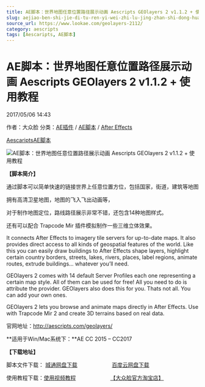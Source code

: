 ```yaml
---
title: AE脚本：世界地图任意位置路径展示动画 Aescripts GEOlayers 2 v1.1.2 + 使用教程
slug: aejiao-ben-shi-jie-di-tu-ren-yi-wei-zhi-lu-jing-zhan-shi-dong-hua-aescripts-geolayers-2-v1-1-2-shi-yong-jiao-cheng
source_url: https://www.lookae.com/geolayers-2112/
category: aescripts
tags: [Aescaripts, AE脚本]
---
```

# AE脚本：世界地图任意位置路径展示动画 Aescripts GEOlayers 2 v1.1.2 + 使用教程

2017/05/06 14:43

作者：大众脸
分类：[AE插件](https://www.lookae.com/after-effects/aechajian/) / [AE脚本](https://www.lookae.com/after-effects/aescripts/) / [After Effects](https://www.lookae.com/after-effects/)

[Aescaripts](https://www.lookae.com/tag/aescaripts/)[AE脚本](https://www.lookae.com/tag/ae%e8%84%9a%e6%9c%ac/)

![AE脚本：世界地图任意位置路径展示动画 Aescripts GEOlayers 2 v1.1.2 + 使用教程](https://www.lookae.com/wp-content/uploads/2016/12/GEOlayers-2.jpg "AE脚本：世界地图任意位置路径展示动画 Aescripts GEOlayers 2 v1.1.2 + 使用教程-LookAE.com")

**【脚本简介】**

通过脚本可以简单快速的链接世界上任意位置方位，包括国家，街道，建筑等地图

拥有高清卫星地图，地图的飞入飞出动画等，

对于制作地图定位，路线路径展示非常不错，还包含14种地图样式。

还有可以配合 Trapcode Mir 插件模拟制作一些三维立体效果。

It connects After Effects to imagery tile servers for up-to-date maps. It also provides direct access to all kinds of geospatial features of the world. Like this you can easily draw buildings to After Effects shape layers, highlight certain country borders, streets, lakes, rivers, places, label regions, animate routes, extrude buildings… whatever you’ll need.

GEOlayers 2 comes with 14 default Server Profiles each one representing a certain map style. All of them can be used for free! All you need to do is attribute the provider. GEOlayers also does this for you. Thats not all. You can add your own ones.

GEOlayers 2 lets you browse and animate maps directly in After Effects. Use with Trapcode Mir 2 and create 3D terrains based on real data.

官网地址：http://aescripts.com/geolayers/

**适用于Win/Mac系统下：**AE CC 2015 – CC2017

**【下载地址】**

脚本文件下载： [城通网盘下载](https://lookae.ctfile.com/fs/680462-202005286)                       [百度云网盘下载](https://pan.baidu.com/s/1i4PPg25)

使用教程下载：[使用视频教程](http://lookae.ctfile.com/fs/OKc162908492)                       [【大众脸官方淘宝店】](https://lookae.taobao.com/)
